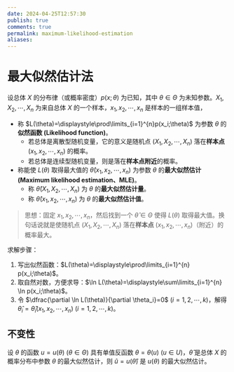 ```yaml
---
date: 2024-04-25T12:57:30
publish: true
comments: true
permalink: maximum-likelihood-estimation
aliases:
---
```


# 最大似然估计法

设总体 $X$ 的分布律（或概率密度）$p(x;\theta)$ 为已知，其中 $\theta \in \Theta$ 为未知参数。$X_1,X_2,\cdots,X_n$ 为来自总体 $X$ 的一个样本，$x_1,x_2,\cdots,x_n$ 是样本的一组样本值，

- 称 $L(\theta)=\displaystyle\prod\limits_{i=1}^{n}p(x_i;\theta)$ 为参数 $\theta$ 的**似然函数 (Likelihood function)**。
    - 若总体是离散型随机变量，它的意义是随机点 $(X_1,X_2,\cdots,X_n)$ 落在**样本点** $(x_1,x_2,\cdots,x_n)$ 的概率。
    - 若总体是连续型随机变量，则是落在**样本点附近**的概率。
- 称能使 $L(\theta)$ 取得最大值的 $\hat{\theta}(x_1,x_2,\cdots,x_n)$ 为参数 $\theta$ 的**最大似然估计 (Maximum likelihood estimation、MLE)**。
    - 称 $\hat{\theta}(X_1,X_2,\cdots,X_n)$ 为 $\theta$ 的**最大似然估计量**。
    - 称 $\hat{\theta}(x_1,x_2,\cdots,x_n)$ 为 $\theta$ 的**最大似然估计值**。

> 思想：固定 $x_1,x_2,\cdots,x_n$，然后找到一个 $\hat{\theta} \in \Theta$ 使得 $L(\theta)$ 取得最大值。换句话说就是使随机点 $(X_1,X_2,\cdots,X_n)$ 落在**样本点** $(x_1,x_2,\cdots,x_n)$（附近）的概率最大。

求解步骤：

1. 写出似然函数：$L(\theta)=\displaystyle\prod\limits_{i=1}^{n} p(x_i;\theta)$。
2. 取自然对数，方便求导：$\ln L(\theta)=\displaystyle\sum\limits_{i=1}^{n} \ln p(x_i;\theta)$。
3. 令 $\dfrac{\partial \ln L(\theta)}{\partial \theta_i}=0$ ($i=1,2,\cdots,k$)，解得 $\hat{\theta}_i=\hat{\theta}_i(x_1,x_2,\cdots,x_n)$ ($i=1,2,\cdots,k$)。

## 不变性

设 $\theta$ 的函数 $u=u(\theta)$ ($\theta \in \Theta$) 具有单值反函数 $\theta=\theta(u)$ ($u \in U$)，$\hat{\theta}$ 是总体 $X$ 的概率分布中参数 $\theta$ 的最大似然估计，则 $\hat{u}=u(\hat{\theta})$ 是 $u(\theta)$ 的最大似然估计。

